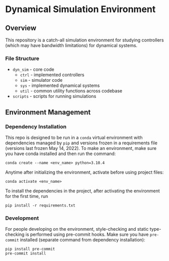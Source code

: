 # Dynamical Simulation Environment

## Overview
This repository is a catch-all simulation environment for studying controllers (which may have bandwidth limitations) for dynamical systems.
### File Structure
* `dyn_sim` - core code
	* `ctrl` - implemented controllers
	* `sim` - simulator code
	* `sys` - implemented dynamical systems
	* `util` - common utility functions across codebase
* `scripts` - scripts for running simulations

## Environment Management
### Dependency Installation
This repo is designed to be run in a `conda` virtual environment with dependencies managed by `pip` and versions frozen in a requirements file (versions last frozen May 14, 2022). To make an environment, make sure you have conda installed and then run the command:
```
conda create --name <env_name> python=3.10.4
```
Anytime after initializing the environment, activate before using project files:
```
conda activate <env_name>
```
To install the dependencies in the project, after activating the environment for the first time, run
```
pip install -r requirements.txt
```

### Development
For people developing on the environment, style-checking and static type-checking is performed using pre-commit hooks. Make sure you have `pre-commit` installed (separate command from dependency installation):
```
pip install pre-commit
pre-commit install
```
